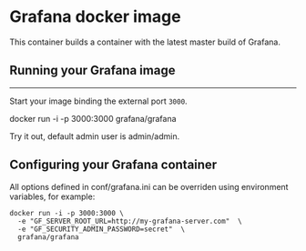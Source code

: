 # Grafana docker image

This container builds a container with the
latest master build of Grafana.

## Running your Grafana image
--------------------------

Start your image binding the external port `3000`.

   docker run -i -p 3000:3000 grafana/grafana

Try it out, default admin user is admin/admin.

## Configuring your Grafana container

All options defined in conf/grafana.ini can be 
overriden using environment variables, for example:

```
docker run -i -p 3000:3000 \
  -e "GF_SERVER_ROOT_URL=http://my-grafana-server.com"  \
  -e "GF_SECURITY_ADMIN_PASSWORD=secret"  \
  grafana/grafana
```
